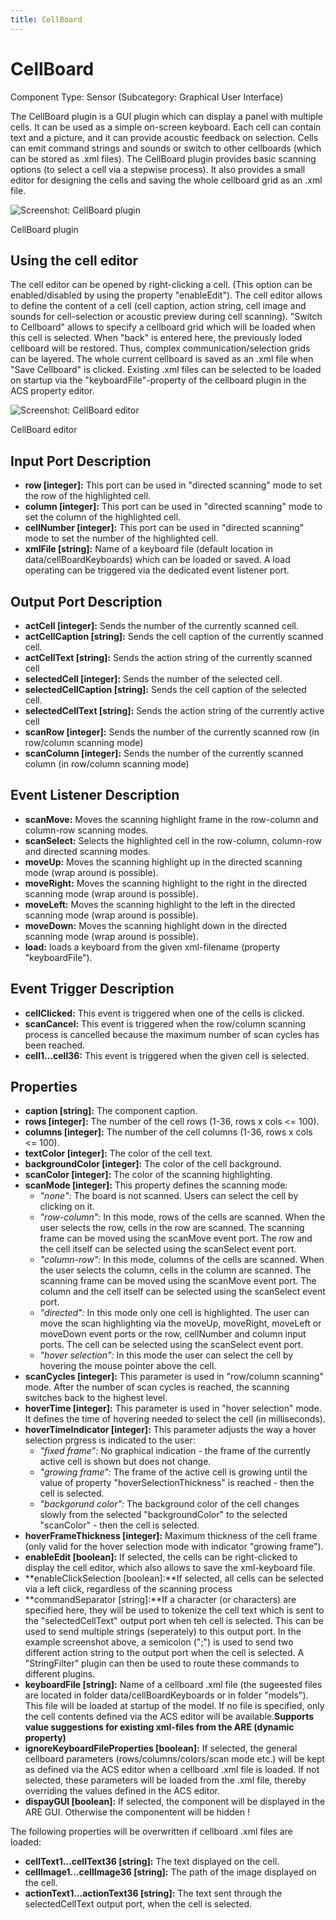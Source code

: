 ```yaml
---
title: CellBoard
---
```


# CellBoard

Component Type: Sensor (Subcategory: Graphical User Interface)

The CellBoard plugin is a GUI plugin which can display a panel with multiple cells. It can be used as a simple on-screen keyboard. Each cell can contain text and a picture, and it can provide acoustic feedback on selection. Cells can emit command strings and sounds or switch to other cellboards (which can be stored as .xml files). The CellBoard plugin provides basic scanning options (to select a cell via a stepwise process). It also provides a small editor for designing the cells and saving the whole cellboard grid as an .xml file.

![Screenshot: CellBoard plugin](img/cellboard.jpg "Screenshot: CellBoard plugin")

CellBoard plugin

## Using the cell editor

The cell editor can be opened by right-clicking a cell. (This option can be enabled/disabled by using the property "enableEdit"). The cell editor allows to define the content of a cell (cell caption, action string, cell image and sounds for cell-selection or acoustic preview during cell scanning). "Switch to Cellboard" allows to specify a cellboard grid which will be loaded when this cell is selected. When "back" is entered here, the previously loded cellboard will be restored. Thus, complex communication/selection grids can be layered. The whole current cellboard is saved as an .xml file when "Save Cellboard" is clicked. Existing .xml files can be selected to be loaded on startup via the "keyboardFile"-property of the cellboard plugin in the ACS property editor.

![Screenshot: CellBoard editor](img/cellboardeditor.jpg "Screenshot: CellBoard editor")

CellBoard editor

## Input Port Description

*   **row \[integer\]:** This port can be used in "directed scanning" mode to set the row of the highlighted cell.
*   **column \[integer\]:** This port can be used in "directed scanning" mode to set the column of the highlighted cell.
*   **cellNumber \[integer\]:** This port can be used in "directed scanning" mode to set the number of the highlighted cell.
*   **xmlFile \[string\]:** Name of a keyboard file (default location in data/cellBoardKeyboards) which can be loaded or saved. A load operating can be triggered via the dedicated event listener port.

## Output Port Description

*   **actCell \[integer\]:** Sends the number of the currently scanned cell.
*   **actCellCaption \[string\]:** Sends the cell caption of the currently scanned cell.
*   **actCellText \[string\]:** Sends the action string of the currently scanned cell
*   **selectedCell \[integer\]:** Sends the number of the selected cell.
*   **selectedCellCaption \[string\]:** Sends the cell caption of the selected cell.
*   **selectedCellText \[string\]:** Sends the action string of the currently active cell
*   **scanRow \[integer\]:** Sends the number of the currently scanned row (in row/column scanning mode)
*   **scanColumn \[integer\]:** Sends the number of the currently scanned column (in row/column scanning mode)

## Event Listener Description

*   **scanMove:** Moves the scanning highlight frame in the row-column and column-row scanning modes.
*   **scanSelect:** Selects the highlighted cell in the row-column, column-row and directed scanning modes.
*   **moveUp:** Moves the scanning highlight up in the directed scanning mode (wrap around is possible).
*   **moveRight:** Moves the scanning highlight to the right in the directed scanning mode (wrap around is possible).
*   **moveLeft:** Moves the scanning highlight to the left in the directed scanning mode (wrap around is possible).
*   **moveDown:** Moves the scanning highlight down in the directed scanning mode (wrap around is possible).
*   **load:** loads a keyboard from the given xml-filename (property "keyboardFile").

## Event Trigger Description

*   **cellClicked:** This event is triggered when one of the cells is clicked.
*   **scanCancel:** This event is triggered when the row/column scanning process is cancelled because the maximum number of scan cycles has been reached.
*   **cell1...cell36:** This event is triggered when the given cell is selected.

## Properties

*   **caption \[string\]:** The component caption.
*   **rows \[integer\]:** The number of the cell rows (1-36, rows x cols <= 100).
*   **columns \[integer\]:** The number of the cell columns (1-36, rows x cols <= 100).
*   **textColor \[integer\]:** The color of the cell text.
*   **backgroundColor \[integer\]:** The color of the cell background.
*   **scanColor \[integer\]:** The color of the scanning highlighting.
*   **scanMode \[integer\]:** This property defines the scanning mode:
    *   _"none":_ The board is not scanned. Users can select the cell by clicking on it.
    *   _"row-column":_ In this mode, rows of the cells are scanned. When the user selects the row, cells in the row are scanned. The scanning frame can be moved using the scanMove event port. The row and the cell itself can be selected using the scanSelect event port.
    *   _"column-row":_ In this mode, columns of the cells are scanned. When the user selects the column, cells in the column are scanned. The scanning frame can be moved using the scanMove event port. The column and the cell itself can be selected using the scanSelect event port.
    *   _"directed":_ In this mode only one cell is highlighted. The user can move the scan highlighting via the moveUp, moveRight, moveLeft or moveDown event ports or the row, cellNumber and column input ports. The cell can be selected using the scanSelect event port.
    *   _"hover selection":_ In this mode the user can select the cell by hovering the mouse pointer above the cell.
*   **scanCycles \[integer\]:** This parameter is used in "row/column scanning" mode. After the number of scan cycles is reached, the scanning switches back to the highest level.
*   **hoverTime \[integer\]:** This parameter is used in "hover selection" mode. It defines the time of hovering needed to select the cell (in milliseconds).
*   **hoverTimeIndicator \[integer\]:** This parameter adjusts the way a hover selection prgress is indicated to the user:
    *   _"fixed frame":_ No graphical indication - the frame of the currently active cell is shown but does not change.
    *   _"growing frame":_ The frame of the active cell is growing until the value of property "hoverSelectionThickness" is reached - then the cell is selected.
    *   _"backgorund color":_ The background color of the cell changes slowly from the selected "backgroundColor" to the selected "scanColor" - then the cell is selected.
*   **hoverFrameThickness \[integer\]:** Maximum thickness of the cell frame (only valid for the hover selection mode with indicator "growing frame").
*   **enableEdit \[boolean\]:** If selected, the cells can be right-clicked to display the cell editor, which also allows to save the xml-keyboard file.
*   **enableClickSelection \[boolean\]:**If selected, all cells can be selected via a left click, regardless of the scanning process
*   **commandSeparator \[string\]:**If a character (or characters) are specified here, they will be used to tokenize the cell text which is sent to the "selectedCellText" output port when teh cell is selected. This can be used to send multiple strings (seperately) to this output port. In the example screenshot above, a semicolon (";") is used to send two different action string to the output port when the cell is selected. A "StringFilter" plugin can then be used to route these commands to different plugins.
*   **keyboardFile \[string\]:** Name of a cellboard .xml file (the sugeested files are located in folder data/cellBoardKeyboards or in folder "models"). This file will be loaded at startup of the model. If no file is specified, only the cell contents defined via the ACS editor will be available.**Supports value suggestions for existing xml-files from the ARE (dynamic property)**
*   **ignoreKeyboardFileProperties \[boolean\]:** If selected, the general cellboard parameters (rows/columns/colors/scan mode etc.) will be kept as defined via the ACS editor when a cellboard .xml file is loaded. If not selected, these parameters will be loaded from the .xml file, thereby overriding the values defined in the ACS editor.
*   **dispayGUI \[boolean\]:** If selected, the component will be displayed in the ARE GUI. Otherwise the componentent will be hidden !

The following properties will be overwritten if cellboard .xml files are loaded:

*   **cellText1...cellText36 \[string\]:** The text displayed on the cell.
*   **cellImage1...cellImage36 \[string\]:** The path of the image displayed on the cell.
*   **actionText1...actionText36 \[string\]:** The text sent through the selectedCellText output port, when the cell is selected.
